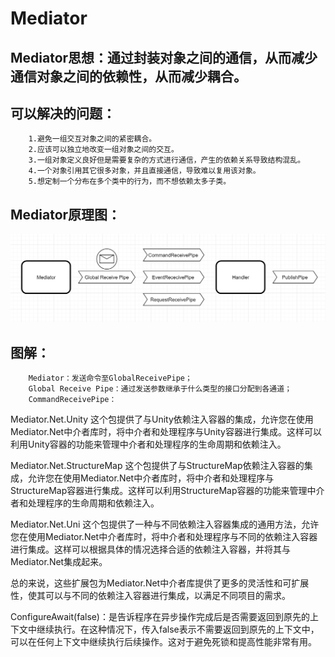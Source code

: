 Mediator
====
##  Mediator思想：通过封装对象之间的通信，从而减少通信对象之间的依赖性，从而减少耦合。

##  可以解决的问题：
        1.避免一组交互对象之间的紧密耦合。
        2.应该可以独立地改变一组对象之间的交互。
        3.一组对象定义良好但是需要复杂的方式进行通信，产生的依赖关系导致结构混乱。
        4.一个对象引用其它很多对象，并且直接通信，导致难以复用该对象。
        5.想定制一个分布在多个类中的行为，而不想依赖太多子类。
##  Mediator原理图：
![工作原理图](https://github.com/xieyangp/notes/blob/main/image/Mediator/mediator1.png)
##  图解：
        Mediator：发送命令至GlobalReceivePipe；
        Global Receive Pipe：通过发送参数继承于什么类型的接口分配到各通道；
        CommandReceivePipe：
       

Mediator.Net.Unity 这个包提供了与Unity依赖注入容器的集成，允许您在使用Mediator.Net中介者库时，将中介者和处理程序与Unity容器进行集成。这样可以利用Unity容器的功能来管理中介者和处理程序的生命周期和依赖注入。

Mediator.Net.StructureMap 这个包提供了与StructureMap依赖注入容器的集成，允许您在使用Mediator.Net中介者库时，将中介者和处理程序与StructureMap容器进行集成。这样可以利用StructureMap容器的功能来管理中介者和处理程序的生命周期和依赖注入。

Mediator.Net.Uni 这个包提供了一种与不同依赖注入容器集成的通用方法，允许您在使用Mediator.Net中介者库时，将中介者和处理程序与不同的依赖注入容器进行集成。这样可以根据具体的情况选择合适的依赖注入容器，并将其与Mediator.Net集成起来。

总的来说，这些扩展包为Mediator.Net中介者库提供了更多的灵活性和可扩展性，使其可以与不同的依赖注入容器进行集成，以满足不同项目的需求。


ConfigureAwait(false)：是告诉程序在异步操作完成后是否需要返回到原先的上下文中继续执行。在这种情况下，传入false表示不需要返回到原先的上下文中，可以在任何上下文中继续执行后续操作。这对于避免死锁和提高性能非常有用。
